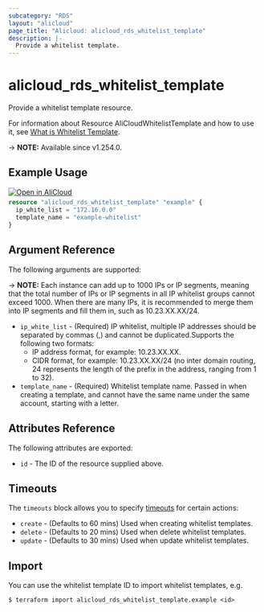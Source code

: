 ```yaml
---
subcategory: "RDS"
layout: "alicloud"
page_title: "Alicloud: alicloud_rds_whitelist_template"
description: |-
  Provide a whitelist template.
---
```


# alicloud_rds_whitelist_template

Provide a whitelist template resource.


For information about Resource AliCloudWhitelistTemplate and how to use it, see [What is Whitelist Template](https://www.alibabacloud.com/help/en/rds/developer-reference/api-rds-2014-08-15-modifywhitelisttemplate?).

-> **NOTE:** Available since v1.254.0.

## Example Usage

<div style="display: block;margin-bottom: 40px;"><div class="oics-button" style="float: right;position: absolute;margin-bottom: 10px;">
  <a href="https://api.aliyun.com/terraform?resource=alicloud_rds_whitelist_template&exampleId=dd8413b6-00fe-a3e4-66f6-5c0ac2abc03335013f07&activeTab=example&spm=docs.r.rds_db_proxy_public.0.dd8413b600&intl_lang=EN_US" target="_blank">
    <img alt="Open in AliCloud" src="https://img.alicdn.com/imgextra/i1/O1CN01hjjqXv1uYUlY56FyX_!!6000000006049-55-tps-254-36.svg" style="max-height: 44px; max-width: 100%;">
  </a>
</div></div>

```terraform
resource "alicloud_rds_whitelist_template" "example" {
  ip_white_list = "172.16.0.0"
  template_name = "example-whitelist"
}
```

## Argument Reference

The following arguments are supported:

-> **NOTE:** Each instance can add up to 1000 IPs or IP segments, meaning that the total number of IPs or IP segments in all IP whitelist groups cannot exceed 1000. When there are many IPs, it is recommended to merge them into IP segments and fill them in, such as 10.23.XX.XX/24.
* `ip_white_list` - (Required) IP whitelist, multiple IP addresses should be separated by commas (,) and cannot be duplicated.Supports the following two formats:
  - IP address format, for example: 10.23.XX.XX.
  - CIDR format, for example: 10.23.XX.XX/24 (no inter domain routing, 24 represents the length of the prefix in the address, ranging from 1 to 32).
* `template_name` - (Required) Whitelist template name. Passed in when creating a template, and cannot have the same name under the same account, starting with a letter.

## Attributes Reference

The following attributes are exported:
* `id` - The ID of the resource supplied above.

## Timeouts

The `timeouts` block allows you to specify [timeouts](https://developer.hashicorp.com/terraform/language/resources/syntax#operation-timeouts) for certain actions:
* `create` - (Defaults to 60 mins) Used when creating whitelist templates.
* `delete` - (Defaults to 20 mins) Used when delete whitelist templates.
* `update` - (Defaults to 30 mins) Used when update whitelist templates.

## Import

You can use the whitelist template ID to import whitelist templates, e.g.

```shell
$ terraform import alicloud_rds_whitelist_template.example <id>
```